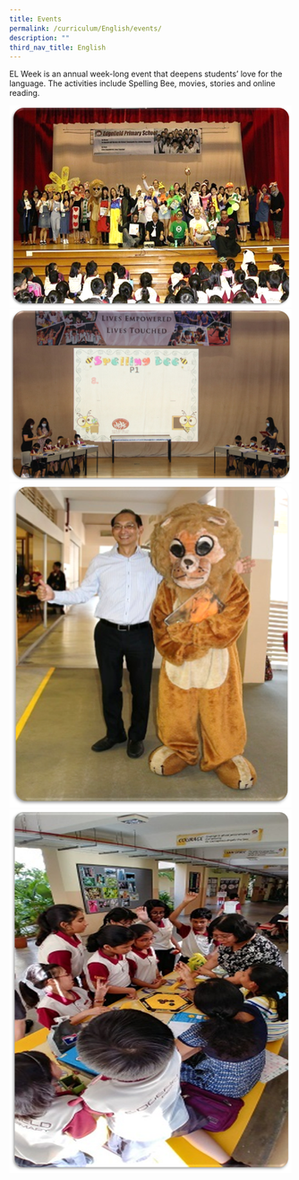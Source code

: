 ```yaml
---
title: Events
permalink: /curriculum/English/events/
description: ""
third_nav_title: English
---
```

EL Week is an annual week-long event that deepens students’ love for the language. The activities include Spelling Bee, movies, stories and online reading.

![](/images/EL14.png)
![](/images/EL%20week%20C.jpg)
![](/images/EL16.png)
![](/images/EL17.png)
